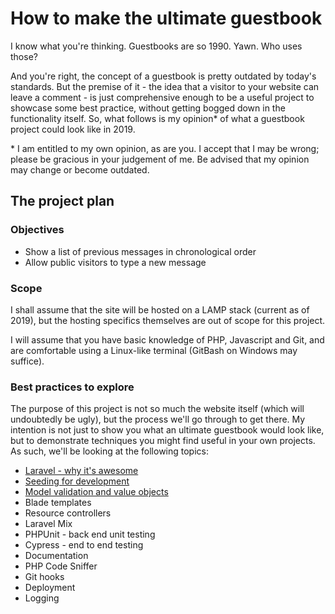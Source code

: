 # How to make the ultimate guestbook

I know what you're thinking. Guestbooks are so 1990. Yawn. Who uses those?

And you're right, the concept of a guestbook is pretty outdated by today's standards. But the premise of it - the idea that a visitor to your website can leave a comment - is just comprehensive enough to be a useful project to showcase some best practice, without getting bogged down in the functionality itself. So, what follows is my opinion* of what a guestbook project could look like in 2019.

\* I am entitled to my own opinion, as are you. I accept that I may be wrong; please be gracious in your judgement of me. Be advised that my opinion may change or become outdated.

## The project plan

### Objectives

* Show a list of previous messages in chronological order
* Allow public visitors to type a new message

### Scope

I shall assume that the site will be hosted on a LAMP stack (current as of 2019), but the hosting specifics themselves are out of scope for this project.

I will assume that you have basic knowledge of PHP, Javascript and Git, and are comfortable using a Linux-like terminal (GitBash on Windows may suffice).

### Best practices to explore

The purpose of this project is not so much the website itself (which will undoubtedly be ugly), but the process we'll go through to get there. My intention is not just to show you what an ultimate guestbook would look like, but to demonstrate techniques you might find useful in your own projects. As such, we'll be looking at the following topics:

* [Laravel - why it's awesome](docs/laravel.md)
* [Seeding for development](docs/seeding.md)
* [Model validation and value objects](docs/model-validation.md)
* Blade templates
* Resource controllers
* Laravel Mix
* PHPUnit - back end unit testing
* Cypress - end to end testing
* Documentation
* PHP Code Sniffer
* Git hooks
* Deployment
* Logging
